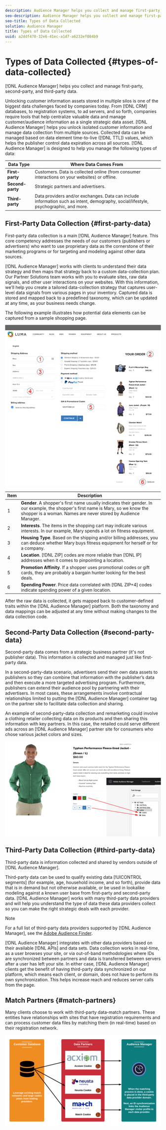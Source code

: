 ```yaml
---
description: Audience Manager helps you collect and manage first-party, second-party, and third-party data.
seo-description: Audience Manager helps you collect and manage first-party, second-party, and third-party data.
seo-title: Types of Data Collected
solution: Audience Manager
title: Types of Data Collected
uuid: a2ddf470-32e6-41ec-a1d7-a6232ef084b9
---
```


# Types of Data Collected {#types-of-data-collected}

[!DNL Audience Manager] helps you collect and manage first-party, second-party, and third-party data.

Unlocking customer information assets stored in multiple silos is one of the biggest data challenges faced by companies today. From [!DNL CRM] databases, to registration systems, to ad servers, and so forth, companies require tools that help centralize valuable data and manage customer/audience information as a single strategic data asset. [!DNL Audience Manager] helps you unlock isolated customer information and manage data collection from multiple sources. Collected data can be managed based on data element time-to-live ([!DNL TTL]) values, which helps the publisher control data expiration across all sources. [!DNL Audience Manager] is designed to help you manage the following types of data:  

|  Data Type  | Where Data Comes From  |
|---|---|
| **First-party** | Customers. Data is collected online (from consumer interactions on your websites) or offline.  |
| **Second-party** | Strategic partners and advertisers.  |
| **Third-party** | Data providers and/or exchanges. Data can include information such as intent, demography, social/lifestyle, psychographic, and more.  |

## First-Party Data Collection {#first-party-data}

First-party data collection is a main [!DNL Audience Manager] feature. This core competency addresses the needs of our customers (publishers or advertisers) who want to use proprietary data as the cornerstone of their marketing programs or for targeting and modeling against other data sources.

[!DNL Audience Manager] works with clients to understand their data strategy and then maps that strategy back to a custom data-collection plan. Our Partner Solutions team works with you to evaluate sites, raw data signals, and other user interactions on your websites. With this information, we’ll help you create a tailored data-collection strategy that captures user-level data signals from various pages in your inventory. Captured data is stored and mapped back to a predefined taxonomy, which can be updated at any time, as your business needs change.

The following example illustrates how potential data elements can be captured from a sample shopping page.

![shopping-cart-data](assets/shopping-cart-data.png)

|Item|Description|
|---|---|
|1|**Gender**. A shopper's first name usually indicates their gender. In our example, the shopper's first name is Mary, so we know the shopper is a woman. Names are never stored by Audience Manager.|
|2|**Interests**. The items in the shopping cart may indicate various interests. In our example, Mary spends a lot on fitness equipment.|
|3|**Housing Type**. Based on the shipping and/or billing addresses, you can deduce whether Mary buys fitness equipment for herself or for a company.|
|4|**Location**. [!DNL ZIP] codes are more reliable than [!DNL IP] addresses when it comes to pinpointing a location.|
|5|**Promotion Affinity**. If a shopper uses promotional codes or gift cards, they are probably a bargain hunter looking for the best deals.|
|6|**Spending Power**. Price data correlated with [!DNL ZIP+4] codes indicate spending power of a given location.|

After the raw data is collected, it gets mapped back to customer-defined traits within the [!DNL Audience Manager] platform. Both the taxonomy and data mappings can be adjusted at any time without making changes to the data collection code.

## Second-Party Data Collection {#second-party-data}

Second-party data comes from a strategic business partner (it's not publisher data). This information is collected and managed just like first-party data.

In a second-party-data scenario, advertisers send their own data assets to publishers so they can combine that information with the publisher’s data and then execute a more targeted advertising program. Furthermore, publishers can extend their audience pool by partnering with their advertisers. In most cases, these arrangements involve contractual relationships limited to putting the [!DNL Audience Manager] container tag on the partner site to facilitate data collection and sharing.

An example of second-party-data collection and remarketing could involve a clothing retailer collecting data on its products and then sharing this information with key partners. In this case, the retailed could serve different ads across an [!DNL Audience Manager] partner site for consumers who chose various jacket colors and sizes.

![](assets/shopping-cart-traits.png)

## Third-Party Data Collection {#third-party-data}

Third-party data is information collected and shared by vendors outside of [!DNL Audience Manager].

Third-party data can be used to qualify existing data [!UICONTROL segments] (for example, age, household income, and so forth), provide data that is in demand but not otherwise available, or be used in lookalike modeling against a known user base from first-party and second-party data. [!DNL Audience Manager] works with many third-party data providers and will help you understand the type of data these data providers collect so you can make the right strategic deals with each provider.

>[!NOTE]
>
>For a full list of third-party data providers supported by [!DNL Audience Manager], see the [Adobe Audience Finder](https://www.adobe-audience-finder.com/).

[!DNL Audience Manager] integrates with other data providers based on their available [!DNL APIs] and data sets. Data collection works in real-time, as a user browses your site, or via out-of-band methodologies where IDs are synchronized between partners and data is transferred between servers after a user has left your site. In either case, [!DNL Audience Manager] clients get the benefit of having third-party data synchronized on our platform, which means each client, or domain, does not have to perform its own synchronization. This helps increase reach and reduces server calls from the page.

## Match Partners {#match-partners}

Many clients choose to work with third-party data-match partners. These entities have relationships with sites that have registration requirements and can process customer data files by matching them (in real-time) based on their registration network.

![data-provider-match](assets/data-provider-match.png)
